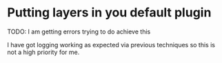 # Putting layers in you default plugin

TODO: I am getting errors trying to do achieve this

I have got logging working as expected via previous techniques so this is not a high priority for me.
